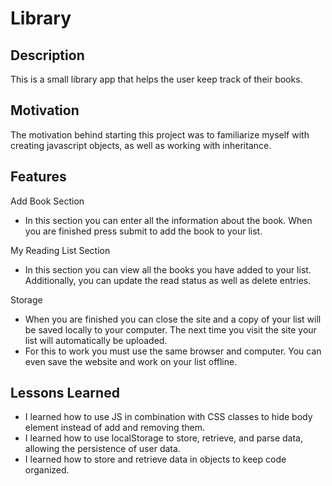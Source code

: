 
# Library

## Description
This is a small library app that helps the user keep track of their books.
## Motivation
The motivation behind starting this project was to familiarize myself with creating javascript objects, as well as working with inheritance. 
## Features
Add Book Section
* In this section you can enter all the information about the book. When you are finished press submit to add the book to your list.

My Reading List Section
* In this section you can view all the books you have added to your list. Additionally, you can update the read status as well as delete entries.

Storage
* When you are finished you can close the site and a copy of your list will be saved locally to your computer. The next time you visit the site your list will automatically be uploaded.
* For this to work you must use the same browser and computer. You can even save the website and work on your list offline.
## Lessons Learned
* I learned how to use JS in combination with CSS classes to hide body element instead of add and removing them.
* I learned how to use localStorage to store, retrieve, and parse data, allowing the persistence of user data.
* I learned how to store and retrieve data in objects to keep code organized.